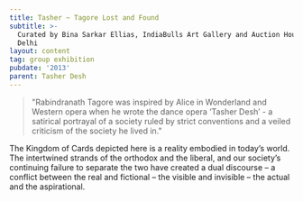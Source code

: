 ```yaml
---
title: Tasher ~ Tagore Lost and Found
subtitle: >-
  Curated by Bina Sarkar Ellias, IndiaBulls Art Gallery and Auction House, New
  Delhi
layout: content
tag: group exhibition
pubdate: '2013'
parent: Tasher Desh
---
```


> "Rabindranath Tagore was inspired by Alice in Wonderland and Western opera when he wrote the dance opera ‘Tasher Desh’ - a satirical portrayal of a society ruled by strict conventions and a veiled criticism of the society he lived in."

The Kingdom of Cards depicted here is a reality embodied in today’s world. The intertwined strands of the orthodox and the liberal, and our society’s continuing failure to separate the two have created a dual discourse – a conflict between the real and fictional – the visible and invisible – the actual and the aspirational.
